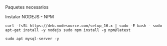 Paquetes necesarios 

Instalar NODEJS - NPM

`curl -fsSL https://deb.nodesource.com/setup_16.x | sudo -E bash -
sudo apt-get install -y nodejs
sudo npm install -g npm@latest`

`sudo apt mysql-server -y`
